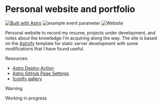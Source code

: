 # Personal website and portfolio

[![Built with Astro](https://astro.badg.es/v2/built-with-astro/tiny.svg)](https://astro.build) ![example event parameter](https://github.com/JHermosillaD/jhermosillad.github.io/actions/workflows/deploy.yml/badge.svg?event=push) ![Website](https://img.shields.io/website?url=https%3A%2F%2Fjhermosillad.github.io%2F) 

Personal website to record my resume, projects under development, and notes about the knowledge I'm acquiring along the way. The site is based on the [Astrofy](https://github.com/manuelernestog/astrofy) template for static server development with some modifications that I have found useful.

Resources:

- [Astro Deploy Action](https://github.com/marketplace/actions/astro-deploy)
- [Astro GitHub Page Settings](https://docs.astro.build/en/guides/deploy/github/)
- [Iconify gallery](https://icon-sets.iconify.design/)

> [!WARNING]  
> Working in progress

